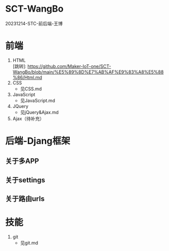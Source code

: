 # SCT-WangBo
20231214-STC-前后端-王博

# 前端
1. HTML  
[跳转]: https://github.com/Maker-IoT-one/SCT-WangBo/blob/main/%E5%89%8D%E7%AB%AF%E9%83%A8%E5%88%86/Html.md
2. CSS
	- 见CSS.md
3. JavaScript  
	- 见JavaScript.md
4. JQuery
	- 见jQuery&Ajax.md
5. Ajax（待补充）


   

# 后端-Djang框架

## 关于多APP

## 关于settings

## 关于路由urls

# 技能
1. git
	- 见git.md